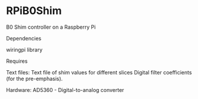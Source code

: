 # RPiB0Shim
B0 Shim controller on a Raspberry Pi

Dependencies

  wiringpi library
  
Requires

  Text files:
    Text file of shim values for different slices
    Digital filter coefficients (for the pre-emphasis).

  Hardware:
    AD5360 - Digital-to-analog converter

